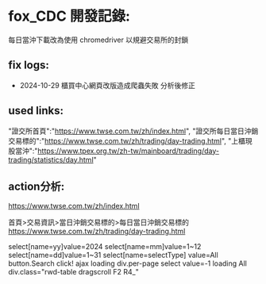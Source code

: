 # fox_CDC 開發記錄:

每日當沖下載改為使用 chromedriver 以規避交易所的封鎖

## fix logs:
* 2024-10-29 櫃買中心網頁改版造成爬蟲失敗 分析後修正

## used links:
"證交所首頁":"https://www.twse.com.tw/zh/index.html",
"證交所每日當日沖銷交易標的":"https://www.twse.com.tw/zh/trading/day-trading.html",
"上櫃現股當沖":"https://www.tpex.org.tw/zh-tw/mainboard/trading/day-trading/statistics/day.html"

## action分析:

https://www.twse.com.tw/zh/index.html

首頁>交易資訊>當日沖銷交易標的>每日當日沖銷交易標的
https://www.twse.com.tw/zh/trading/day-trading.html

select[name=yy]value=2024 select[name=mm]value=1~12 select[name=dd]value=1~31
select[name=selectType] value=All
button.Search click!
ajax loading
div.per-page select value=-1
loading All
div.class="rwd-table dragscroll F2 R4_" 